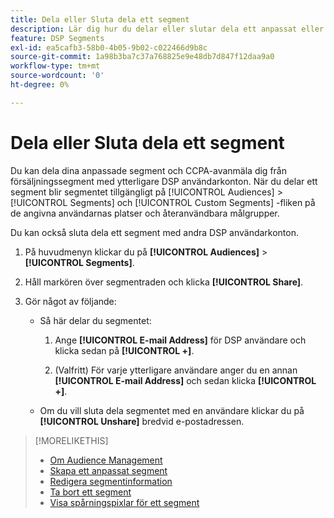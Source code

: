 ```yaml
---
title: Dela eller Sluta dela ett segment
description: Lär dig hur du delar eller slutar dela ett anpassat eller CCPA-avanmäl dig från ett försäljningssegment med andra DSP användarkonton.
feature: DSP Segments
exl-id: ea5cafb3-58b0-4b05-9b02-c022466d9b8c
source-git-commit: 1a98b3ba7c37a768825e9e48db7d847f12daa9a0
workflow-type: tm+mt
source-wordcount: '0'
ht-degree: 0%

---
```


# Dela eller Sluta dela ett segment

Du kan dela dina anpassade segment och CCPA-avanmäla dig från försäljningssegment med ytterligare DSP användarkonton. När du delar ett segment blir segmentet tillgängligt på [!UICONTROL Audiences] > [!UICONTROL Segments] och [!UICONTROL Custom Segments] -fliken på de angivna användarnas platser och återanvändbara målgrupper.

Du kan också sluta dela ett segment med andra DSP användarkonton.

1. På huvudmenyn klickar du på **[!UICONTROL Audiences]** > **[!UICONTROL Segments]**.

1. Håll markören över segmentraden och klicka **[!UICONTROL Share]**.

1. Gör något av följande:

   * Så här delar du segmentet:

      1. Ange **[!UICONTROL E-mail Address]** för DSP användare och klicka sedan på **[!UICONTROL +]**.

      1. (Valfritt) För varje ytterligare användare anger du en annan **[!UICONTROL E-mail Address]** och sedan klicka **[!UICONTROL +]**.
   * Om du vill sluta dela segmentet med en användare klickar du på **[!UICONTROL Unshare]** bredvid e-postadressen.


>[!MORELIKETHIS]
>
>* [Om Audience Management](audience-about.md)
>* [Skapa ett anpassat segment](custom-segment-create.md)
>* [Redigera segmentinformation](segment-edit.md)
>* [Ta bort ett segment](segment-delete.md)
>* [Visa spårningspixlar för ett segment](segment-view-pixels.md)


